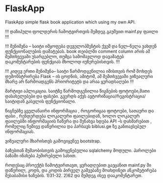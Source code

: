 # FlaskApp
FlaskApp
simple flask book application which using my own API.

!!! დაზიპული ფოლდერის ჩამოტვირთვის შემდეგ გაუშვით mainf.py ფაილი !!!

!!! შენიშვნა – საიტი იმყოფება დეველოპმენტის ქვეშ და ნელ–ნელა ვახდენ ფუნქციონალების დამატებას. book თეიბლში comment column არის ამ შემთხვევაში უსარგებლო, თუმცა სამომავლოდ დავამატებ დაკომენტარების ფუნქციას მხოლოდ იუზერებისთვის. !!!

!!! კიდევ ერთი შენიშვნა– საიტი წარმოდგენილია იმისთვის რომ მოხდეს დემონსტრირება Flask – ის ცოდნის, ამიტომ, ამ შემთხვევაში ვიზუალური მხარე არ წარმოადგენს პრიორიტეტს და არაა ყურადსაღები !!!

მარტივი აპლიკაცია. საიტზე წარმოდგენილია წიგნების ფოტოები,მათი დასახელებები და ფასები. გვერდს აქვს ავტორიზაცია/რეგისტრაცია/საიტიდან გასვლის ფუნქციონალი.

წიგნებზე ყველანაირი ინფორმაცია , როგორიცაა ფოტოები, სათაური და ფასი , რენდერდება ლოკალური ფაილებიდან, ხოლო ლოკალურ ფაილებში ინფორმაციის ჩაწერა და შენახვა ხდება API –ს დახმარებით , რომელიც ჩემივე დაწერილია და პარსავს biblusi.ge ზე განთავსებულ ინფორმაციას.

ვიზუალური მხარისთვს გამოვიყენეე bootstrap.

ბაზებთან მუშაობისთვის გამოყენებულია sqlalchemy მოდული. პაროლები ბაზაში ინახება ჰეშირებული სახით.

როდესაც პროექტს ჩამოტვირთავთ, ყურადღებით გაეცანით mainf.py ში დაწერილ, კოდს, და კოდის პირველ გაშვებაზე მოახდინეთ ანკომეტირება შესაბამისი ხაზების. 1)31-32. 2)62 და შემდეგ ისევ დააკომენტარეთ.
